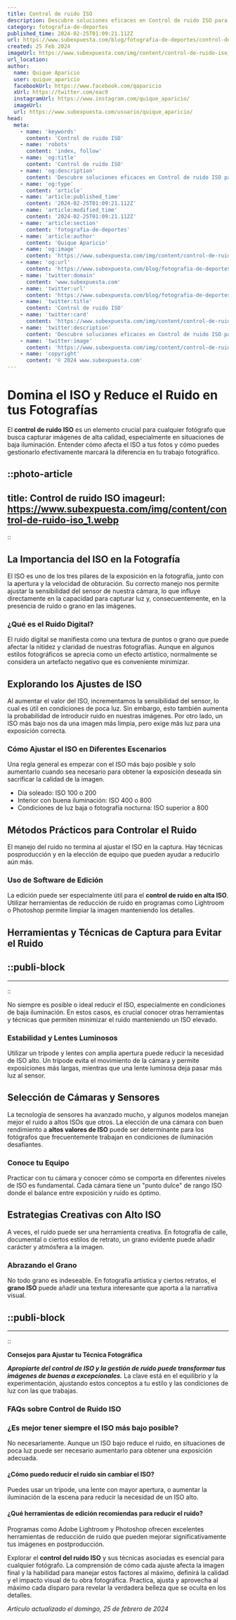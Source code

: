 ```yaml
---
title: Control de ruido ISO
description: Descubre soluciones eficaces en Control de ruido ISO para tu empresa. Mejora la acústica y cumple con normativas internacionales.
category: fotografia-de-deportes
published_time: 2024-02-25T01:09:21.112Z
url: https://www.subexpuesta.com/blog/fotografia-de-deportes/control-de-ruido-iso
created: 25 Feb 2024
imageUrl: https://www.subexpuesta.com/img/content/control-de-ruido-iso_1.webp
url_location:
author:
  name: Quique Aparicio
  user: quique_aparicio
  facebookUrl: https://www.facebook.com/qaparicio
  xUrl: https://twitter.com/eac9
  instagramUrl: https://www.instagram.com/quique_aparicio/
  imageUrl: 
  url: https://www.subexpuesta.com/usuario/quique_aparicio/
head:
  meta:
    - name: 'keywords'
      content: 'Control de ruido ISO'
    - name: 'robots'
      content: 'index, follow'
    - name: 'og:title'
      content: 'Control de ruido ISO'
    - name: 'og:description'
      content: 'Descubre soluciones eficaces en Control de ruido ISO para tu empresa. Mejora la acústica y cumple con normativas internacionales.'
    - name: 'og:type'
      content: 'article'
    - name: 'article:published_time'
      content: '2024-02-25T01:09:21.112Z'
    - name: 'article:modified_time'
      content: '2024-02-25T01:09:21.112Z'
    - name: 'article:section'
      content: 'fotografia-de-deportes'
    - name: 'article:author'
      content: 'Quique Aparicio'
    - name: 'og:image'
      content: 'https://www.subexpuesta.com/img/content/control-de-ruido-iso_1.webp'
    - name: 'og:url'
      content: 'https://www.subexpuesta.com/blog/fotografia-de-deportes/control-de-ruido-iso'
    - name: 'twitter:domain'
      content: 'www.subexpuesta.com'
    - name: 'twitter:url'
      content: 'https://www.subexpuesta.com/blog/fotografia-de-deportes/control-de-ruido-iso'
    - name: 'twitter:title'
      content: 'Control de ruido ISO'
    - name: 'twitter:card'
      content: 'https://www.subexpuesta.com/img/content/control-de-ruido-iso_1.webp'
    - name: 'twitter:description'
      content: 'Descubre soluciones eficaces en Control de ruido ISO para tu empresa. Mejora la acústica y cumple con normativas internacionales.'
    - name: 'twitter:image'
      content: 'https://www.subexpuesta.com/img/content/control-de-ruido-iso_1.webp'
    - name: 'copyright'
      content: '© 2024 www.subexpuesta.com'
---
```

# Domina el ISO y Reduce el Ruido en tus Fotografías

El **control de ruido ISO** es un elemento crucial para cualquier fotógrafo que busca capturar imágenes de alta calidad, especialmente en situaciones de baja iluminación. Entender cómo afecta el ISO a tus fotos y cómo puedes gestionarlo efectivamente marcará la diferencia en tu trabajo fotográfico.


::photo-article
---
title: Control de ruido ISO
imageurl: https://www.subexpuesta.com/img/content/control-de-ruido-iso_1.webp
---
::



## La Importancia del ISO en la Fotografía

El ISO es uno de los tres pilares de la exposición en la fotografía, junto con la apertura y la velocidad de obturación. Su correcto manejo nos permite ajustar la sensibilidad del sensor de nuestra cámara, lo que influye directamente en la capacidad para capturar luz y, consecuentemente, en la presencia de ruido o grano en las imágenes.

### ¿Qué es el Ruido Digital?

El ruido digital se manifiesta como una textura de puntos o grano que puede afectar la nitidez y claridad de nuestras fotografías. Aunque en algunos estilos fotográficos se aprecia como un efecto artístico, normalmente se considera un artefacto negativo que es conveniente minimizar.

## Explorando los Ajustes de ISO

Al aumentar el valor del ISO, incrementamos la sensibilidad del sensor, lo cual es útil en condiciones de poca luz. Sin embargo, esto también aumenta la probabilidad de introducir ruido en nuestras imágenes. Por otro lado, un ISO más bajo nos da una imagen más limpia, pero exige más luz para una exposición correcta.

### Cómo Ajustar el ISO en Diferentes Escenarios

Una regla general es empezar con el ISO más bajo posible y solo aumentarlo cuando sea necesario para obtener la exposición deseada sin sacrificar la calidad de la imagen.

- Día soleado: ISO 100 o 200
- Interior con buena iluminación: ISO 400 o 800
- Condiciones de luz baja o fotografía nocturna: ISO superior a 800

## Métodos Prácticos para Controlar el Ruido

El manejo del ruido no termina al ajustar el ISO en la captura. Hay técnicas posproducción y en la elección de equipo que pueden ayudar a reducirlo aún más.

### Uso de Software de Edición

La edición puede ser especialmente útil para el **control de ruido en alta ISO**. Utilizar herramientas de reducción de ruido en programas como Lightroom o Photoshop permite limpiar la imagen manteniendo los detalles.

## Herramientas y Técnicas de Captura para Evitar el Ruido


  ::publi-block
  ---
  ---
  ::
  
  

No siempre es posible o ideal reducir el ISO, especialmente en condiciones de baja iluminación. En estos casos, es crucial conocer otras herramientas y técnicas que permiten minimizar el ruido manteniendo un ISO elevado.

### Estabilidad y Lentes Luminosos

Utilizar un trípode y lentes con amplia apertura puede reducir la necesidad de ISO alto. Un trípode evita el movimiento de la cámara y permite exposiciones más largas, mientras que una lente luminosa deja pasar más luz al sensor.

## Selección de Cámaras y Sensores

La tecnología de sensores ha avanzado mucho, y algunos modelos manejan mejor el ruido a altos ISOs que otros. La elección de una cámara con buen rendimiento a **altos valores de ISO** puede ser determinante para los fotógrafos que frecuentemente trabajan en condiciones de iluminación desafiantes.

### Conoce tu Equipo

Practicar con tu cámara y conocer cómo se comporta en diferentes niveles de ISO es fundamental. Cada cámara tiene un "punto dulce" de rango ISO donde el balance entre exposición y ruido es óptimo.

## Estrategias Creativas con Alto ISO

A veces, el ruido puede ser una herramienta creativa. En fotografía de calle, documental o ciertos estilos de retrato, un grano evidente puede añadir carácter y atmósfera a la imagen.

### Abrazando el Grano

No todo grano es indeseable. En fotografía artística y ciertos retratos, el **grano ISO** puede añadir una textura interesante que aporta a la narrativa visual.


  ::publi-block
  ---
  ---
  ::
  
  

**Consejos para Ajustar tu Técnica Fotográfica**

**_Apropiarte del control de ISO y la gestión de ruido puede transformar tus imágenes de buenas a excepcionales._** La clave está en el equilibrio y la experimentación, ajustando estos conceptos a tu estilo y las condiciones de luz con las que trabajas.

### FAQs sobre Control de Ruido ISO

### ¿Es mejor tener siempre el ISO más bajo posible?
No necesariamente. Aunque un ISO bajo reduce el ruido, en situaciones de poca luz puede ser necesario aumentarlo para obtener una exposición adecuada.

#### ¿Cómo puedo reducir el ruido sin cambiar el ISO?
Puedes usar un trípode, una lente con mayor apertura, o aumentar la iluminación de la escena para reducir la necesidad de un ISO alto.

#### ¿Qué herramientas de edición recomiendas para reducir el ruido?
Programas como Adobe Lightroom y Photoshop ofrecen excelentes herramientas de reducción de ruido que pueden mejorar significativamente tus imágenes en postproducción.

Explorar el **control del ruido ISO** y sus técnicas asociadas es esencial para cualquier fotógrafo. La comprensión de cómo cada ajuste afecta la imagen final y la habilidad para manejar estos factores al máximo, definirá la calidad y el impacto visual de tu obra fotográfica. Practica, ajusta y aprovecha al máximo cada disparo para revelar la verdadera belleza que se oculta en los detalles.

_Artículo actualizado el domingo, 25 de febrero de 2024_